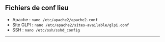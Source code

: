 ## Fichiers de conf lieu
- Apache : `nano /etc/apache2/apache2.conf`
- Site GLPI : `nano /etc/apache2/sites-available/glpi.conf`
- SSH : `nano /etc/ssh/sshd_config`

---
